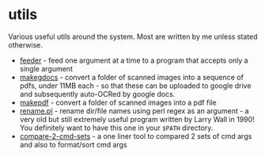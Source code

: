 # utils

Various useful utils around the system. Most are written by me unless stated otherwise.

- [feeder](./feeder) - feed one argument at a time to a program that accepts only a single argument
- [makegdocs](./makegdocs) - convert a folder of scanned images into a sequence of pdfs, under 11MB each - so that these can be uploaded to google drive and subsequently auto-OCRed by google docs.
- [makepdf](./makepdf) - convert a folder of scanned images into a pdf file
- [rename.pl](./rename.pl) - rename dir/file names using perl regex as an argument - a very old but still extremely useful program written by Larry Wall in 1990! You definitely want to have this one in your `$PATH` directory.
- [compare-2-cmd-sets](./compare-2-cmd-sets.md) - a one liner tool to compared 2 sets of cmd args and also to format/sort cmd args
